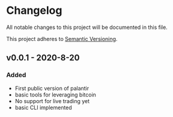 # Changelog
All notable changes to this project will be documented in this file.

This project adheres to [Semantic Versioning](https://semver.org/spec/v2.0.0.html).



## v0.0.1 - 2020-8-20
### Added
- First public version of palantir
- basic tools for leveraging bitcoin
- No support for live trading yet
- basic CLI implemented

